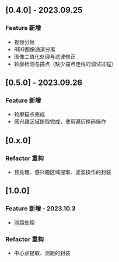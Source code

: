 ## [0.4.0] - 2023.09.25

### Feature 新增
 
 + 视频分帧
 + RBG图像通道分离
 + 图像二值化处理与滤波修正
 + 轮廓检测与描点（缺少描点连线的调试过程）

## [0.5.0] - 2023.09.26

### Feature 新增

+ 轮廓描点完成
+ 感兴趣区域提取完成，使用遍历掩码操作

## [0.x.0]

### Refactor 重构

+ 预处理、感兴趣区域提取、滤波操作的封装

## [1.0.0]
### Feature 新增 - 2023.10.3

+ 测距处理

### Refactor 重构

+ 中心点提取、测距的封装